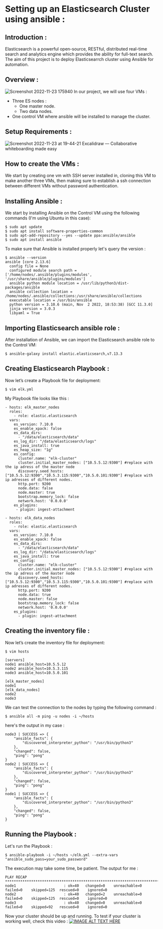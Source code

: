 # Setting up an Elasticsearch Cluster using ansible :
## Introduction :
Elasticsearch is a powerful open-source, RESTful, distributed real-time search and analytics engine which provides the ability for full-text search. The aim of this project is to deploy Elasticsearrch cluster using Ansible for
automation.
## Overview :
![Screenshot 2022-11-23 175940](https://user-images.githubusercontent.com/77440761/203608648-f1577d12-2ce9-44a7-a336-1bcd36f366c0.png)
  In our project, we will use four VMs : 
  - Three ES nodes :
    - One master node.
    - Two data nodes.
  - One control VM where ansible will be installed to manage the cluster.
## Setup Requirements :
![Screenshot 2022-11-23 at 19-44-21 Excalidraw — Collaborative whiteboarding made easy](https://user-images.githubusercontent.com/77440761/203624486-ac0b6555-8ef3-4478-9cb0-ea1b3957e2ec.png)
## How to create the VMs :
We start by creating one vm with SSH server installed in, cloning this VM to make another three VMs, then making sure to establish a ssh connection between different VMs without password authentication.
## Installing Ansible :
We start by installing Ansible on the Control VM using the following commands (I'm using Ubuntu in this case):
```console
$ sudo apt update
$ sudo apt install software-properties-common
$ sudo apt-add-repository --yes --update ppa:ansible/ansible
$ sudo apt install ansible
```
To make sure that Ansible is installed properly let's query the version :
```console
$ ansible --version
ansible [core 2.13.6]
  config file = None
  configured module search path = ['/home/nodes/.ansible/plugins/modules', '/usr/share/ansible/plugins/modules']
  ansible python module location = /usr/lib/python3/dist-packages/ansible
  ansible collection location = /home/nodes/.ansible/collections:/usr/share/ansible/collections
  executable location = /usr/bin/ansible
  python version = 3.10.6 (main, Nov  2 2022, 18:53:38) [GCC 11.3.0]
  jinja version = 3.0.3
  libyaml = True
```
## Importing Elasticsearch ansible role :
After installation of Ansible, we can import the Elasticsearch ansible role to the Control VM:
```console
$ ansible-galaxy install elastic.elasticsearch,v7.13.3
```
## Creating Elasticsearch Playbook :
Now let’s create a Playbook file for deployment:
```console
$ vim elk.yml
```
My Playbook file looks like this :
```
- hosts: elk_master_nodes
  roles:
    - role: elastic.elasticsearch
  vars:
    es_version: 7.10.0
    es_enable_xpack: false
    es_data_dirs:
      - "/data/elasticsearch/data"
    es_log_dir: "/data/elasticsearch/logs"
    es_java_install: true
    es_heap_size: "1g"
    es_config:
      cluster.name: "elk-cluster"
      cluster.initial_master_nodes: ["10.5.5.12:9300"] #replace with the ip adress of the master node
      discovery.seed_hosts: ["10.5.5.12:9300","10.5.3.115:9300","10.5.0.101:9300"] #replace with ip adresses of different nodes. 
      http.port: 9200
      node.data: false
      node.master: true
      bootstrap.memory_lock: false
      network.host: '0.0.0.0'
    es_plugins:
     - plugin: ingest-attachment

- hosts: elk_data_nodes
  roles:
    - role: elastic.elasticsearch
  vars:
    es_version: 7.10.0
    es_enable_xpack: false
    es_data_dirs:
      - "/data/elasticsearch/data"
    es_log_dir: "/data/elasticsearch/logs"
    es_java_install: true
    es_config:
      cluster.name: "elk-cluster"
      cluster.initial_master_nodes: ["10.5.5.12:9300"] #replace with the ip adress of the master node
      discovery.seed_hosts: ["10.5.5.12:9300","10.5.3.115:9300","10.5.0.101:9300"] #replace with ip adresses of different nodes. 
      http.port: 9200
      node.data: true
      node.master: false
      bootstrap.memory_lock: false
      network.host: '0.0.0.0'
    es_plugins:
      - plugin: ingest-attachment
```
## Creating the inventory file :
Now let’s create the inventory file for deployment:
```console
$ vim hosts
```
```
[servers]
node1 ansible_host=10.5.5.12
node2 ansible_host=10.5.3.115
node3 ansible_host=10.5.0.101

[elk_master_nodes]
node1
[elk_data_nodes]
node2
node3
```
We can test the connection to the nodes by typing the following command :
```console
$ ansible all -m ping -u nodes -i ~/hosts
```
here's the output in my case :
```
node3 | SUCCESS => {
    "ansible_facts": {
        "discovered_interpreter_python": "/usr/bin/python3"
    },
    "changed": false,
    "ping": "pong"
}
node2 | SUCCESS => {
    "ansible_facts": {
        "discovered_interpreter_python": "/usr/bin/python3"
    },
    "changed": false,
    "ping": "pong"
}
node1 | SUCCESS => {
    "ansible_facts": {
        "discovered_interpreter_python": "/usr/bin/python3"
    },
    "changed": false,
    "ping": "pong"
}

```
## Running the Playbook :
Let's run the Playbook :
```console
$ ansible-playbook -i ~/hosts ~/elk.yml --extra-vars "ansible_sudo_pass=your_sudo_password"
```
The execution may take some time, be patient.
The output for me :
```
PLAY RECAP ********************************************************************************************************************
node1                      : ok=40   changed=0    unreachable=0    failed=0    skipped=125  rescued=0    ignored=0   
node2                      : ok=40   changed=2    unreachable=0    failed=0    skipped=125  rescued=0    ignored=0   
node3                      : ok=40   changed=0    unreachable=0    failed=0    skipped=92   rescued=0    ignored=0  
```
Now your cluster should be up and running. To test if your cluster is working well, check this video : 
[![IMAGE ALT TEXT HERE](https://img.youtube.com/vi/gUAATvQJu3E/0.jpg)](https://www.youtube.com/watch?v=gUAATvQJu3E)
